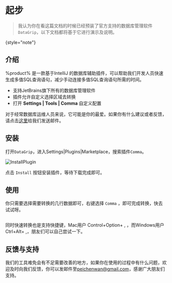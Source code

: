 # 起步

<!--Writerside adds this topic when you create a new documentation project.
You can use it as a sandbox to play with Writerside features, and remove it from the TOC when you don't need it anymore.-->

> 我认为你在看这篇文档的时候已经预装了官方支持的数据库管理软件`DataGrip`，以下文档都将基于它进行演示及说明。
>
{style="note"}

<!--![JetBrains](JetBrains.png){ width="600" }-->
## 介绍
%product% 是一款基于IntelliJ 的数据库辅助插件，可以帮助我们开发人员快速生成多值SQL查询语句，减少手动连接多值SQL查询语句所需的时间。
- 支持JetBrains旗下所有的数据库管理软件
- 插件允许自定义选择区域去转换
- 打开 **Settings | Tools | Comma** 自定义配置

对于经常数据库运维人员来说，它可能是你的最爱。如果你有什么建议或者反馈，请点击<a href="mailto:peichenwan@gmail.com">这里</a>给我们发送邮件。

## 安装
<procedure title="InstallPlugin" id="install-plugin">
    <step>
        <p>打开<code>DataGrip</code>，进入<ui-path>Settings|Plugins|Marketplace</ui-path>，搜索插件<code>Comma</code>。</p>
        <img src="Marketplace.png" alt="InstallPlugin" border-effect="line"/>
    </step>
    <step>
        <p>点击 <code>Install</code> 按钮安装插件，等待下载完成即可。</p>
    </step>
</procedure>

## 使用
你只需要选择需要转换的几行数据即可，右键选择 <code>Comma</code> ，即可完成转换，快去试试呀。
<p>
    <img src="quick_access.gif" alt="" />
</p>
同时快速转换也是支持快捷键，Mac用户 <shortcut>Control+Option+ ,</shortcut> ，而Windows用户 <shortcut>Ctrl+Alt+ ,</shortcut>，朋友们可以自己尝试一下。

## 反馈与支持
我们的工具难免会有不足需要改善的地方，如果你在使用的过程中有什么问题，欢迎及时向我们反馈，你可以发邮件至<a href="mailto:peichenwan@gmail.com">peichenwan@gmail.com</a>，感谢广大朋友们支持。
